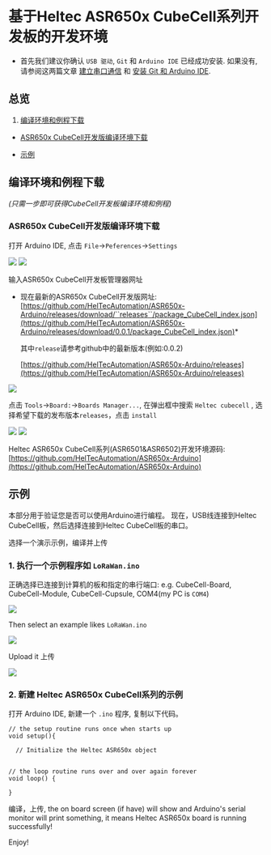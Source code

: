 # 基于Heltec ASR650x CubeCell系列开发板的开发环境 
- 首先我们建议你确认 `USB 驱动`, `Git` 和 `Arduino IDE` 已经成功安装. 如果没有, 请参阅这两篇文章 [建立串口通信](/zh_CN/user_manual/establish_serial_connection) 和 [安装 Git 和 Arduino IDE](/zh_CN/user_manual/how_to_install_git_and_arduino).

## 总览

1. [编译环境和例程下载](#编译环境和例程下载)
- [ASR650x CubeCell开发版编译环境下载](#ASR650x-CubeCell开发版编译环境下载)

- [示例](#示例)  

## 编译环境和例程下载

*(只需一步即可获得CubeCell开发板编译环境和例程)*

### ASR650x CubeCell开发版编译环境下载

打开 Arduino IDE, 点击 `File`->`Peferences`->`Settings`

<img src="img/how_to_install_ASR650x_Arduino/01.png">

<img src="img/how_to_install_ASR650x_Arduino/02.png">

输入ASR650x CubeCell开发板管理器网址

* 现在最新的ASR650x CubeCell开发版网址: [https://github.com/HelTecAutomation/ASR650x-Arduino/releases/download/``releases``/package_CubeCell_index.json](https://github.com/HelTecAutomation/ASR650x-Arduino/releases/download/0.0.1/package_CubeCell_index.json)*

  其中```release```请参考github中的最新版本(例如:0.0.2)

  [https://github.com/HelTecAutomation/ASR650x-Arduino/releases](https://github.com/HelTecAutomation/ASR650x-Arduino/releases)

<img src="img/how_to_install_ASR650x_Arduino/03.png">

点击 `Tools`->`Board:`->`Boards Manager...`, 在弹出框中搜索 `Heltec cubecell` , 选择希望下载的发布版本`releases`，点击 `install`

<img src="img/how_to_install_ASR650x_Arduino/04.png">

<img src="img/how_to_install_ASR650x_Arduino/05.png">

Heltec ASR650x CubeCell系列(ASR6501&ASR6502)开发环境源码: [https://github.com/HelTecAutomation/ASR650x-Arduino](https://github.com/HelTecAutomation/ASR650x-Arduino)


## 示例

本部分用于验证您是否可以使用Arduino进行编程。 现在，USB线连接到Heltec CubeCell板，然后选择连接到Heltec CubeCell板的串口。

选择一个演示示例，编译并上传

### 1. 执行一个示例程序如 `LoRaWan.ino`

正确选择已连接到计算机的板和指定的串行端口: e.g. CubeCell-Board, CubeCell-Module, CubeCell-Cupsule, COM4(my PC is `COM4`)

<img src="img/how_to_install_ASR650x_Arduino/06.png">

Then select an example likes `LoRaWan.ino`

<img src="img/how_to_install_ASR650x_Arduino/07.png">

Upload it 上传

<img src="img/how_to_install_esp32_Arduino/08.png">

### 2. 新建 Heltec ASR650x CubeCell系列的示例

打开 Arduino IDE, 新建一个 `.ino` 程序, 复制以下代码。

```arduino
// the setup routine runs once when starts up
void setup(){

  // Initialize the Heltec ASR650x object


// the loop routine runs over and over again forever
void loop() {

}
```

编译，上传, the on board screen (if have) will show and Arduino's serial monitor will print something, it means Heltec ASR650x board is running successfully!

Enjoy!

